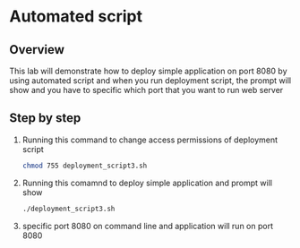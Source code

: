 # Automated script

## Overview

This lab will demonstrate how to deploy simple application on port 8080 by using automated script and when you run deployment script, the prompt will show and you have to specific which port that you want to run web server

## Step by step

1. Running this command to change access permissions of deployment script

    ```sh
    chmod 755 deployment_script3.sh
    ```

2. Running this comamnd to deploy simple application and prompt will show

    ```sh
    ./deployment_script3.sh
    ```

3. specific port 8080 on command line and application will run on port 8080
